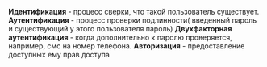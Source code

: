 **Идентификация** - процесс сверки, что такой пользователь существует.
**Аутентификация** - процесс проверки подлинности( введенный пароль и существующий у этого пользователя пароль)
**Двухфакторная аутентификация** - когда дополнительно к паролю проверяется, например, смс на номер телефона.
**Авторизация** - предоставление доступных ему прав доступа
